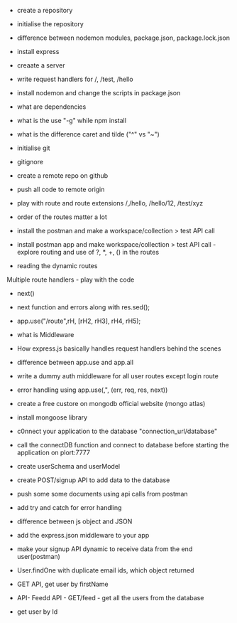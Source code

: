 - create a repository
- initialise the repository
- difference between nodemon modules, package.json, package.lock.json
- install express
- creaate a server
- write request handlers for /, /test, /hello
- install nodemon and change the scripts in package.json
- what are dependencies
- what is the use "-g" while npm install
- what is the difference caret and tilde ("^" vs "~")

- initialise git
- gitignore
- create a remote repo on github
- push all code to remote origin
- play with route and route extensions /,/hello, /hello/12, /test/xyz
- order of the routes matter a lot
- install the postman and make a workspace/collection > test API call
- install postman app and make workspace/collection > test API call
-explore routing and use of ?, *, +, () in the routes
- reading the dynamic routes 

Multiple route handlers - play with the code
- next()
- next function and errors along with res.sed();
- app.use("/route",rH, [rH2, rH3], rH4, rH5);
- what is Middleware
- How express.js basically handles request handlers behind the scenes 
- difference between app.use and app.all
- write a dummy auth middleware for all user routes except login route
- error handling using app.use(,", (err, req, res, next))

- create a free custore on mongodb official website (mongo atlas)
- install mongoose library
- c0nnect your application to the database "connection_url/database"
- call the connectDB function and connect to database before starting the application on plort:7777
- create userSchema and userModel
- create POST/signup API to add data to the database
- push some some documents using api calls from postman
- add try and catch for error handling

- difference between js object and JSON
- add the express.json middleware to your app
- make your signup API dynamic to receive data from the end user(postman)
- User.findOne with duplicate email ids, which object returned
- GET API, get user by firstName
- API- Feedd API - GET/feed - get all the users from the database
- get user by Id